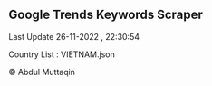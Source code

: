 

## Google Trends Keywords Scraper 
 
Last Update 26-11-2022 , 22:30:54

Country List :
VIETNAM.json



© Abdul Muttaqin 
